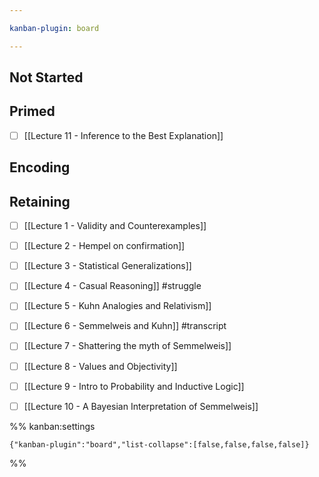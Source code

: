 ```yaml
---

kanban-plugin: board

---
```


## Not Started



## Primed

- [ ] [[Lecture 11 - Inference to the Best Explanation]]


## Encoding



## Retaining

- [ ] [[Lecture 1 - Validity and Counterexamples]]
- [ ] [[Lecture 2 - Hempel on confirmation]]
- [ ] [[Lecture 3 - Statistical Generalizations]]
- [ ] [[Lecture 4 - Casual Reasoning]] #struggle
- [ ] [[Lecture 5 - Kuhn Analogies and Relativism]]
- [ ] [[Lecture 6 - Semmelweis and Kuhn]] #transcript
- [ ] [[Lecture 7 - Shattering the myth of Semmelweis]]
- [ ] [[Lecture 8 - Values and Objectivity]]
- [ ] [[Lecture 9 - Intro to Probability and Inductive Logic]]
- [ ] [[Lecture 10 - A Bayesian Interpretation of Semmelweis]]




%% kanban:settings
```
{"kanban-plugin":"board","list-collapse":[false,false,false,false]}
```
%%